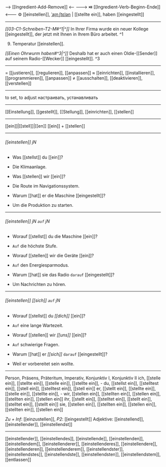  --> [[Ingredient-Add-Remove]] <--
---> ⏯️ [[Ingredient-Verb-Beginn-Ende]] <---
⚙️ [[einstellen]], [ˈaɪ̯nˌʃtɛlən](https://youglish.com/pronounce/einstellen/german) | [[stellte ein]], haben [[eingestellt]]

---
*[[03-C1-Schreiben-T2-M#^1|^]]* In Ihrer Firma wurde ein neuer Kollege [[eingestellt]], der jetzt mit Ihnen in Ihrem Büro arbeitet. ^1


9. Temperatur [[einstellen]].

*[[Einen Ohrwurm haben#^3|^]]* Deshalb hat er auch einen Oldie-[[Sender]] auf seinem Radio-[[Wecker]] [[eingestellt]]. ^3

---
= [[justieren]], [[regulieren]], [[anpassen]]
≈ [[einrichten]], [[installieren]], [[programmieren]], [[anpassen]]
≠ [[ausschalten]], [[deaktivieren]], [[verstellen]]

---
to set, to adjust
настраивать, устанавливать

---
[[Einstellung]], [[gestellt]], [[Stellung]], [[einrichten]], [[stellen]]

---
[[ein]]|[[stell]]|[[en]]
[[ein]] + [[stellen]]


---
###### [[einstellen]] jN
- Was [[stellst]] du [[ein]]?
- Die Klimaanlage.

- Was [[stellen]] wir [[ein]]?
- Die Route im Navigationssystem.

- Warum [[hat]] er die Maschine [[eingestellt]]?
- Um die Produktion zu starten.

---
###### [[einstellen]] jN `auf` jN
- Worauf [[stellst]] du die Maschine [[ein]]?
- `Auf` die höchste Stufe.

- Worauf [[stellen]] wir die Geräte [[ein]]?
- `Auf` den Energiesparmodus.

- Warum [[hat]] sie das Radio `darauf` [[eingestellt]]?
- Um Nachrichten zu hören.

---
###### [[einstellen]] *[[sich]]* `auf` jN
- Worauf [[stellst]] du *[[dich]]* [[ein]]?
- `Auf` eine lange Wartezeit.

- Worauf [[stellen]] wir *[[uns]]* [[ein]]?
- `Auf` schwierige Fragen.

- Warum [[hat]] er *[[sich]]* `darauf` [[eingestellt]]?
- Weil er vorbereitet sein wollte.

---
Person, Präsens, Präteritum, Imperativ, Konjunktiv I,  Konjunktiv II 
ich, [[stelle ein]], [[stellte ein]], [[stelle ein]], [[stellte ein]], -
du, [[stellst ein]], [[stelltest ein]], [[stell ein]], [[stelltest ein]], [[stell ein]]
er, [[stellt ein]], [[stellte ein]], [[stelle ein]], [[stellte ein]], -
wir, [[stellen ein]], [[stellten ein]], [[stellen ein]], [[stellten ein]], [[stellen ein]]
ihr, [[stellt ein]], [[stelltet ein]], [[stellt ein]], [[stelltet ein]], [[stellt ein]]
sie, [[stellen ein]], [[stellten ein]], [[stellen ein]], [[stellten ein]], [[stellen ein]]

*Zu + Inf*: [[einzustellen]], *P2*: [[eingestellt]]
Adjektive: [[einstellend]], [[einstellender]], [[einstellendst]]

---
[[einstellender]], [[einstellendes]], [[einstellende]], [[einstellenden]], [[einstellendem]], [[einstellenderer]], [[einstellenderes]], [[einstellendere]], [[einstellenderen]], [[einstellenderem]], [[einstellendster]], [[einstellendstes]], [[einstellendste]], [[einstellendsten]], [[einstellendstem]], [[entlassen]]